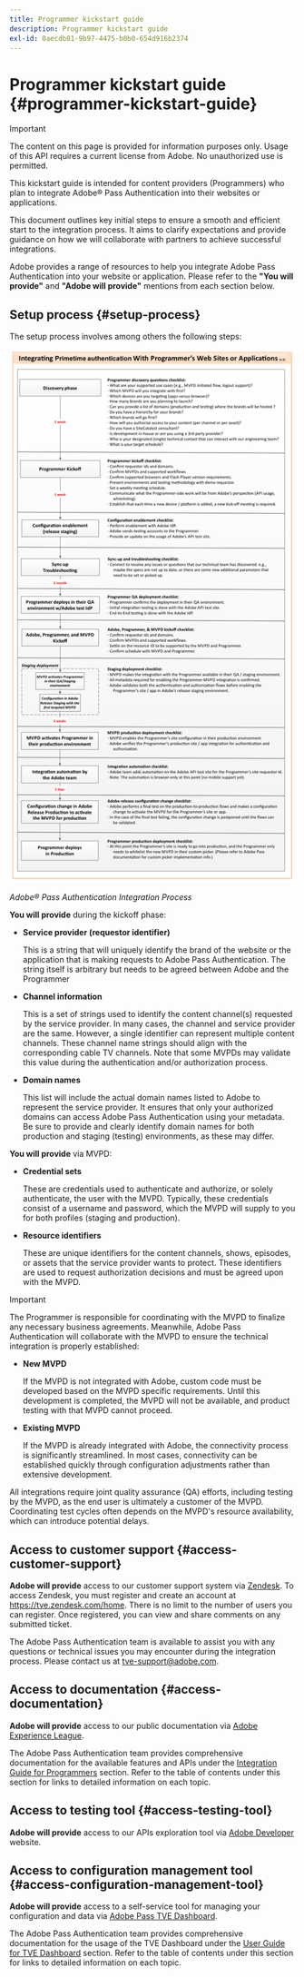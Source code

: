 ```yaml
---
title: Programmer kickstart guide
description: Programmer kickstart guide
exl-id: 0aecdb81-9b97-4475-b0b0-654d916b2374
---
```

# Programmer kickstart guide {#programmer-kickstart-guide}

>[!IMPORTANT]
>
> The content on this page is provided for information purposes only. Usage of this API requires a current license from Adobe. No unauthorized use is permitted.

This kickstart guide is intended for content providers (Programmers) who plan to integrate Adobe&reg; Pass Authentication into their websites or applications.

This document outlines key initial steps to ensure a smooth and efficient start to the integration process. It aims to clarify expectations and provide guidance on how we will collaborate with partners to achieve successful integrations.

Adobe provides a range of resources to help you integrate Adobe Pass Authentication into your website or application. Please refer to the **"You will provide"** and **"Adobe will provide"** mentions from each section below.

## Setup process {#setup-process}

The setup process involves among others the following steps:

![Adobe&reg; Pass Authentication Integration Process](../assets/progr-flow-int-lifecycle.png)

*Adobe&reg; Pass Authentication Integration Process*

**You will provide** during the kickoff phase:

* **Service provider (requestor identifier)**

  This is a string that will uniquely identify the brand of the website or the application that is making requests to Adobe Pass Authentication. The string itself is arbitrary but needs to be agreed between Adobe and the Programmer

* **Channel information**

  This is a set of strings used to identify the content channel(s) requested by the service provider. In many cases, the channel and service provider are the same. However, a single identifier can represent multiple content channels. These channel name strings should align with the corresponding cable TV channels. Note that some MVPDs may validate this value during the authentication and/or authorization process.

* **Domain names**

  This list will include the actual domain names listed to Adobe to represent the service provider. It ensures that only your authorized domains can access Adobe Pass Authentication using your metadata. Be sure to provide and clearly identify domain names for both production and staging (testing) environments, as these may differ.

**You will provide** via MVPD:

* **Credential sets**

  These are credentials used to authenticate and authorize, or solely authenticate, the user with the MVPD. Typically, these credentials consist of a username and password, which the MVPD will supply to you for both profiles (staging and production).

* **Resource identifiers**

  These are unique identifiers for the content channels, shows, episodes, or assets that the service provider wants to protect. These identifiers are used to request authorization decisions and must be agreed upon with the MVPD.

>[!IMPORTANT]
>
> The Programmer is responsible for coordinating with the MVPD to finalize any necessary business agreements. Meanwhile, Adobe Pass Authentication will collaborate with the MVPD to ensure the technical integration is properly established:
>
> * **New MVPD**
>
>     If the MVPD is not integrated with Adobe, custom code must be developed based on the MVPD specific requirements. Until this development is completed, the MVPD will not be available, and product testing with that MVPD cannot proceed.
>
> * **Existing MVPD**
>
>     If the MVPD is already integrated with Adobe, the connectivity process is significantly streamlined. In most cases, connectivity can be established quickly through configuration adjustments rather than extensive development.
>
> All integrations require joint quality assurance (QA) efforts, including testing by the MVPD, as the end user is ultimately a customer of the MVPD. Coordinating test cycles often depends on the MVPD's resource availability, which can introduce potential delays.

## Access to customer support {#access-customer-support}

**Adobe will provide** access to our customer support system via [Zendesk](https://tve.zendesk.com/home). To access Zendesk, you must register and create an account at https://tve.zendesk.com/home. There is no limit to the number of users you can register. Once registered, you can view and share comments on any submitted ticket.

The Adobe Pass Authentication team is available to assist you with any questions or technical issues you may encounter during the integration process. Please contact us at [tve-support@adobe.com](mailto:tve-support@adobe.com).

## Access to documentation {#access-documentation}

**Adobe will provide** access to our public documentation via [Adobe Experience League](https://experienceleague.adobe.com/en/docs/pass/authentication/home).

The Adobe Pass Authentication team provides comprehensive documentation for the available features and APIs under the [Integration Guide for Programmers](/help/authentication/integration-guide-programmers/programmer-integration-guide-overview.md) section. Refer to the table of contents under this section for links to detailed information on each topic.

## Access to testing tool {#access-testing-tool}

**Adobe will provide** access to our APIs exploration tool via [Adobe Developer](https://developer.adobe.com/adobe-pass/) website.

## Access to configuration management tool {#access-configuration-management-tool}

**Adobe will provide** access to a self-service tool for managing your configuration and data via [Adobe Pass TVE Dashboard](https://experience.adobe.com/pass/authentication).

The Adobe Pass Authentication team provides comprehensive documentation for the usage of the TVE Dashboard under the [User Guide for TVE Dashboard](/help/authentication/user-guide-tve-dashboard/tve-dashboard-overview.md) section. Refer to the table of contents under this section for links to detailed information on each topic.
